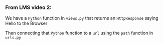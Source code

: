 ### From LMS video 2:

We have a `Python` function in `views.py`
that returns an `HttpResponse` saying Hello to the Browser

Then connecting that `Python` function to a `url` using the `path` function
in `urls.py`

